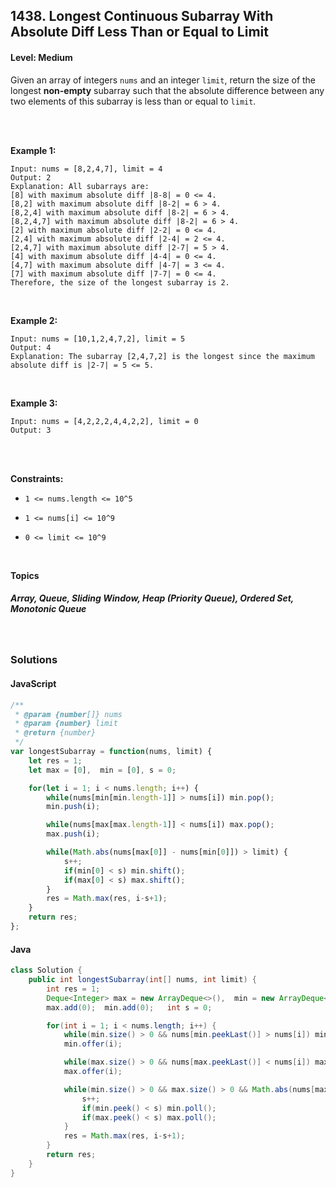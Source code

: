 ## 1438. Longest Continuous Subarray With Absolute Diff Less Than or Equal to Limit
#### Level: Medium


Given an array of integers `nums` and an integer `limit`, return the size of the longest **non-empty** subarray such that the absolute difference between any two elements of this subarray is less than or equal to `limit`.

<br><br>


**Example 1:** 

<!-- <img src="https://assets.leetcode.com/mple_1_1684.png" width="560px"/>  <br>   -->

```
Input: nums = [8,2,4,7], limit = 4
Output: 2 
Explanation: All subarrays are: 
[8] with maximum absolute diff |8-8| = 0 <= 4.
[8,2] with maximum absolute diff |8-2| = 6 > 4. 
[8,2,4] with maximum absolute diff |8-2| = 6 > 4.
[8,2,4,7] with maximum absolute diff |8-2| = 6 > 4.
[2] with maximum absolute diff |2-2| = 0 <= 4.
[2,4] with maximum absolute diff |2-4| = 2 <= 4.
[2,4,7] with maximum absolute diff |2-7| = 5 > 4.
[4] with maximum absolute diff |4-4| = 0 <= 4.
[4,7] with maximum absolute diff |4-7| = 3 <= 4.
[7] with maximum absolute diff |7-7| = 0 <= 4. 
Therefore, the size of the longest subarray is 2.
```

<br> 


**Example 2:**

<!-- <img src="https://assets.leetcode/sample_2_1684.png" width="420px"/>  <br>   -->

```
Input: nums = [10,1,2,4,7,2], limit = 5
Output: 4 
Explanation: The subarray [2,4,7,2] is the longest since the maximum absolute diff is |2-7| = 5 <= 5.
```

<br>


**Example 3:**

<!-- <img src="https://assets/01/15/sample_3_1684.png" width="540px"/>  <br>   -->

```
Input: nums = [4,2,2,2,4,4,2,2], limit = 0
Output: 3
```

<br>


<br>

**Constraints:**
- `1 <= nums.length <= 10^5`

- `1 <= nums[i] <= 10^9`

- `0 <= limit <= 10^9`
  


<br>

**Topics** 

##### Array, Queue, Sliding Window, Heap (Priority Queue), Ordered Set, Monotonic Queue


<br>

### Solutions

#### JavaScript
```javascript
/**
 * @param {number[]} nums
 * @param {number} limit
 * @return {number}
 */
var longestSubarray = function(nums, limit) {
    let res = 1;
    let max = [0],  min = [0], s = 0;

    for(let i = 1; i < nums.length; i++) {
        while(nums[min[min.length-1]] > nums[i]) min.pop();
        min.push(i);

        while(nums[max[max.length-1]] < nums[i]) max.pop();
        max.push(i);

        while(Math.abs(nums[max[0]] - nums[min[0]]) > limit) {
            s++;
            if(min[0] < s) min.shift();
            if(max[0] < s) max.shift();
        }
        res = Math.max(res, i-s+1);
    }
    return res;
};
```

#### Java
```java
class Solution {
    public int longestSubarray(int[] nums, int limit) {
        int res = 1;
        Deque<Integer> max = new ArrayDeque<>(),  min = new ArrayDeque<>();
        max.add(0);  min.add(0);   int s = 0;

        for(int i = 1; i < nums.length; i++) {
            while(min.size() > 0 && nums[min.peekLast()] > nums[i]) min.pollLast();
            min.offer(i);

            while(max.size() > 0 && nums[max.peekLast()] < nums[i]) max.pollLast();
            max.offer(i);

            while(min.size() > 0 && max.size() > 0 && Math.abs(nums[max.peek()] - nums[min.peek()]) > limit) {
                s++;
                if(min.peek() < s) min.poll();
                if(max.peek() < s) max.poll();
            }
            res = Math.max(res, i-s+1);
        }
        return res;
    }
}
```

